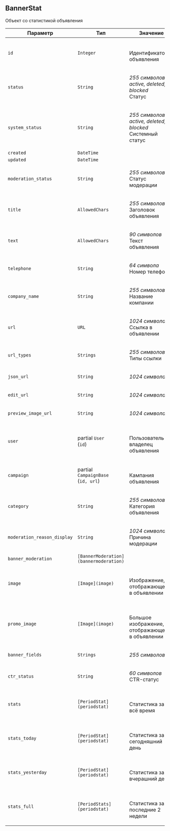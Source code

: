 
## BannerStat

Объект со статистикой объявления

<table>
    <thead>
        <tr><th>Параметр</th><th>Тип</th><th>Значение</th></tr>
    </thead>
    <tbody>
        <tr>
            <td><code>id</code></td>
            <td><code>Integer</code></td>
            <td><p><br />Идентификатор объявления</p></td>
        </tr><tr>
            <td><code>status</code></td>
            <td><code>String</code></td>
            <td><p><em>255 символов</em> <em>active, deleted, blocked</em><br />Статус</p></td>
        </tr><tr>
            <td><code>system_status</code></td>
            <td><code>String</code></td>
            <td><p><em>255 символов</em> <em>active, deleted, blocked</em><br />Системный статус</p></td>
        </tr><tr>
            <td><code>created</code></td>
            <td><code>DateTime</code></td>
            <td></td>
        </tr><tr>
            <td><code>updated</code></td>
            <td><code>DateTime</code></td>
            <td></td>
        </tr><tr>
            <td><code>moderation_status</code></td>
            <td><code>String</code></td>
            <td><p><em>255 символов</em> <br />Статус модерации</p></td>
        </tr><tr>
            <td><code>title</code></td>
            <td><code>AllowedChars</code></td>
            <td><p><em>255 символов</em> <br />Заголовок объявления</p></td>
        </tr><tr>
            <td><code>text</code></td>
            <td><code>AllowedChars</code></td>
            <td><p><em>90 символов</em> <br />Текст объявления</p></td>
        </tr><tr>
            <td><code>telephone</code></td>
            <td><code>String</code></td>
            <td><p><em>64 символа</em> <br />Номер телефона</p></td>
        </tr><tr>
            <td><code>company_name</code></td>
            <td><code>String</code></td>
            <td><p><em>255 символов</em> <br />Название компании</p></td>
        </tr><tr>
            <td><code>url</code></td>
            <td><code>URL</code></td>
            <td><p><em>1024 символа</em> <br />Ссылка в объявлении</p></td>
        </tr><tr>
            <td><code>url_types</code></td>
            <td><code>Strings</code></td>
            <td><p><em>255 символов</em> <br />Типы ссылки</p></td>
        </tr><tr>
            <td><code>json_url</code></td>
            <td><code>String</code></td>
            <td><p><em>1024 символа</em> </p></td>
        </tr><tr>
            <td><code>edit_url</code></td>
            <td><code>String</code></td>
            <td><p><em>1024 символа</em> </p></td>
        </tr><tr>
            <td><code>preview_image_url</code></td>
            <td><code>String</code></td>
            <td><p><em>1024 символа</em> </p></td>
        </tr><tr>
            <td><code>user</code></td>
            <td>partial <code>User</code><br />
(<code>id</code>)
</td>
            <td><p><br />Пользователь-владелец объявления</p></td>
        </tr><tr>
            <td><code>campaign</code></td>
            <td>partial <code>CampaignBase</code><br />
(<code>id, url</code>)
</td>
            <td><p><br />Кампания объявления</p></td>
        </tr><tr>
            <td><code>category</code></td>
            <td><code>String</code></td>
            <td><p><em>255 символов</em> <br />Категория объявления</p></td>
        </tr><tr>
            <td><code>moderation_reason_display</code></td>
            <td><code>String</code></td>
            <td><p><em>1024 символа</em> <br />Причина модерации</p></td>
        </tr><tr>
            <td><code>banner_moderation</code></td>
            <td><code>[BannerModeration](bannermoderation)</code></td>
            <td></td>
        </tr><tr>
            <td><code>image</code></td>
            <td><code>[Image](image)</code></td>
            <td><p><br />Изображение, отображающееся в объявлении</p></td>
        </tr><tr>
            <td><code>promo_image</code></td>
            <td><code>[Image](image)</code></td>
            <td><p><br />Большое изображение, отображающееся в объявлении</p></td>
        </tr><tr>
            <td><code>banner_fields</code></td>
            <td><code>Strings</code></td>
            <td><p><em>255 символов</em> </p></td>
        </tr><tr>
            <td><code>ctr_status</code></td>
            <td><code>String</code></td>
            <td><p><em>60 символов</em> <br />CTR-статус</p></td>
        </tr><tr>
            <td><code>stats</code></td>
            <td><code>[PeriodStat](periodstat)</code></td>
            <td><p><br />Статистика за всё время</p></td>
        </tr><tr>
            <td><code>stats_today</code></td>
            <td><code>[PeriodStat](periodstat)</code></td>
            <td><p><br />Статистика за сегодняшний день</p></td>
        </tr><tr>
            <td><code>stats_yesterday</code></td>
            <td><code>[PeriodStat](periodstat)</code></td>
            <td><p><br />Статистика за вчерашний день</p></td>
        </tr><tr>
            <td><code>stats_full</code></td>
            <td><code>[PeriodStats](periodstat)</code></td>
            <td><p><br />Статистика за последние 2 недели</p></td>
        </tr>
    </tbody>
</table>